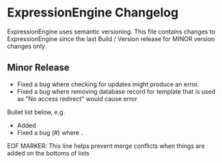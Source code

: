 # ExpressionEngine Changelog

ExpressionEngine uses semantic versioning. This file contains changes to ExpressionEngine since the last Build / Version release for MINOR version changes only.

## Minor Release

- Fixed a bug where checking for updates might produce an error.
- Fixed a bug where removing database record for template that is used as "No access redirect" would cause error

Bullet list below, e.g.
   - Added <new feature>
   - Fixed a bug (#<linked issue number>) where <bug behavior>.



EOF MARKER: This line helps prevent merge conflicts when things are
added on the bottoms of lists
